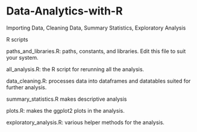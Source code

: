 # Data-Analytics-with-R
Importing Data, Cleaning Data, Summary Statistics, Exploratory Analysis

R scripts

paths_and_libraries.R: paths, constants, and libraries. Edit this file to suit your system.

all_analysis.R: the R script for rerunning all the analysis.

data_cleaning.R: processes data into dataframes and datatables suited for further analysis.

summary_statistics.R makes descriptive analysis

plots.R: makes the ggplot2 plots in the analysis.

exploratory_analysis.R: various helper methods for the analysis.

